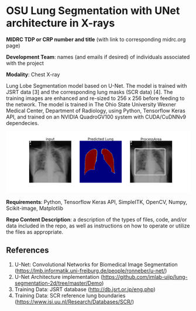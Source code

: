 # OSU Lung Segmentation with UNet architecture in X-rays

**MIDRC TDP or CRP number and title** (with link to corresponding midrc.org page)

**Development Team**: names (and emails if desired) of individuals associated with the project

**Modality**: Chest X-ray

Lung Lobe Segmentation model based on U-Net. The model is trained with JSRT data [3] and the corresponding lung masks (SCR data) [4]. The training images are enhanced and re-sized to 256 x 256 before feeding to the network. The model is trained in The Ohio State University Wexner Medical Center, Department of Radiology, using Python, Tensorflow Keras API, and trained on an NVIDIA QuadroGV100 system with CUDA/CuDNNv9 dependecies. 

![example output ](out.png)

**Requirements**: Python, Tensorflow Keras API, SimpleITK, OpenCV, Numpy, Scikit-image, Matplotlib

**Repo Content Description**: a description of the types of files, code, and/or data included in the repo, as well as instructions on how to operate or utilize the files as appropriate.

References
---
1)	U-Net: Convolutional Networks for Biomedical Image Segmentation (https://lmb.informatik.uni-freiburg.de/people/ronneber/u-net/)
2)	U-Net Architecture implementation (https://github.com/imlab-uiip/lung-segmentation-2d/tree/master/Demo)
3)	Training Data: JSRT database (http://db.jsrt.or.jp/eng.php)
4)	Training Data: SCR reference lung boundaries (https://www.isi.uu.nl/Research/Databases/SCR/)







